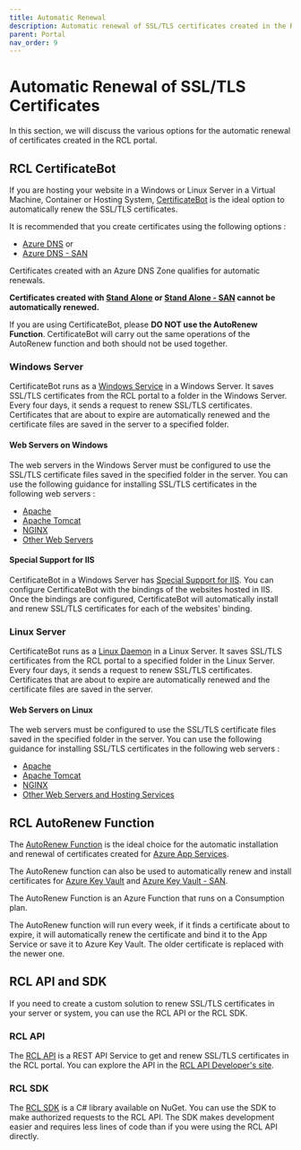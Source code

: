 ```yaml
---
title: Automatic Renewal
description: Automatic renewal of SSL/TLS certificates created in the RCL portal
parent: Portal
nav_order: 9
---
```


# Automatic Renewal of SSL/TLS Certificates

In this section, we will discuss the various options for the automatic renewal of certificates created in the RCL portal.

## RCL CertificateBot

If you are hosting your website in a Windows or Linux Server in a Virtual Machine, Container or Hosting System, [CertificateBot](../certbot/certbot) is the ideal option to automatically renew the SSL/TLS certificates.

It is recommended that you create certificates using the following options :

- [Azure DNS](../portal/azure-dns) or
- [Azure DNS - SAN](../portal/azure-dns-san)

Certificates created with an Azure DNS Zone qualifies for automatic renewals.

**Certificates created with [Stand Alone](../portal/stand-alone) or [Stand Alone - SAN](../portal/stand-alone-san) cannot be automatically renewed.**

If you are using CertificateBot, please **DO NOT use the AutoRenew Function**. CertificateBot will carry out the same operations of the AutoRenew function and both should not be used together.

### Windows Server

CertificateBot runs as a [Windows Service](../certbot/windows-service) in a Windows Server. It saves SSL/TLS certificates from the RCL portal to a folder in the Windows Server. Every four days, it sends a request to renew SSL/TLS certificates. Certificates that are about to expire are automatically renewed and the certificate files are saved in the server to a specified folder.

#### Web Servers on Windows

The web servers in the Windows Server must be configured to use the SSL/TLS certificate files saved in the specified folder in the server. You can use the following guidance for installing SSL/TLS certificates in the following web servers :

- [Apache](../installations/apache)
- [Apache Tomcat](../installations/apache-tomcat)
- [NGINX](../installations/nginx)
- [Other Web Servers](../installations/web-servers)

#### Special Support for IIS

CertificateBot in a Windows Server has [Special Support for IIS](../certbot/iis). You can configure CertificateBot with the bindings of the websites hosted in IIS. Once the bindings are configured, CertificateBot will automatically install and renew SSL/TLS certificates for each of the websites' binding.

### Linux Server

CertificateBot runs as a [Linux Daemon](../certbot/linux-daemon) in a Linux Server. It saves SSL/TLS certificates from the RCL portal to a specified folder in the Linux Server. Every four days, it sends a request to renew SSL/TLS certificates. Certificates that are about to expire are automatically renewed and the certificate files are saved in the server.

#### Web Servers on Linux

The web servers must be configured to use the SSL/TLS certificate files saved in the specified folder in the server. You can use the following guidance for installing SSL/TLS certificates in the following web servers :

- [Apache](../installations/apache)
- [Apache Tomcat](../installations/apache-tomcat)
- [NGINX](../installations/nginx)
- [Other Web Servers and Hosting Services](../installations/web-servers)

## RCL AutoRenew Function

The [AutoRenew Function](../autorenew/autorenew) is the ideal choice for the automatic installation and renewal of certificates created for [Azure App Services](../portal/azure-appservice).

The AutoRenew function can also be used to automatically renew and install certificates for [Azure Key Vault](../portal/azure-keyvault) and [Azure Key Vault - SAN](../portal/azure-keyvault-san).

The AutoRenew Function is an Azure Function that runs on a Consumption plan.

The AutoRenew function will run every week, if it finds a certificate about to expire, it will automatically renew the certificate and bind it to the App Service or save it to Azure Key Vault. The older certificate is replaced with the newer one.

## RCL API and SDK

If you need to create a custom solution to renew SSL/TLS certificates in your server or system, you can use the RCL API or the RCL SDK.

### RCL API

The [RCL API](../api/api) is a REST API Service to get and renew SSL/TLS certificates in the RCL portal. You can explore the API in the [RCL API Developer's site](https://rclapi.developer.azure-api.net/).

### RCL SDK

The [RCL SDK](../sdk/sdk) is a C# library available on NuGet. You can use the SDK to make authorized requests to the RCL API. The SDK makes development easier and requires less lines of code than if you were using the RCL API directly. 
